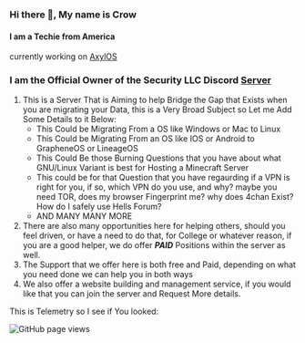 ### Hi there 👋, My name is Crow
#### I am a Techie from America

currently working on [AxylOS](https://axyl.org)

### I am the Official Owner of the Security LLC Discord [Server](https://discord.gg/securityllc)
1) This is a Server That is Aiming to help Bridge the Gap that Exists when you are migrating your Data, this is a Very Broad Subject so Let me Add Some Details to it Below:
    - This Could be Migrating From a OS like Windows or Mac to Linux
    - This Could be Migrating From an OS like IOS or Android to GrapheneOS or LineageOS
    - This Could Be those Burning Questions that you have about what GNU/Linux Variant is best for Hosting a Minecraft Server
    - This could be for that Question that you have regaurding if a VPN is right for you, if so, which VPN do you use, and why? maybe you need TOR, does my browser Fingerprint me? why does 4chan Exist? How do I safely use Hells Forum?
    - AND MANY MANY MORE
2) There are also many opportunities here for helping others, should you feel driven, or have a need to do that, for College or whatever reason, if you are a good helper, we do offer ***PAID*** Positions within the server as well.
3) The Support that we offer here is both free and Paid, depending on what you need done we can help you in both ways
4) We also offer a website building and management service, if you would like that you can join the server and Request More details.

This is Telemetry so I see if You looked:

<img src="https://komarev.com/ghpvc/?username=rubixcube199&color=45707a&style=flat-square" alt="GitHub page views">
